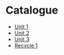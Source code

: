 # Catalogue
* [Unit 1](Unit1.md)
* [Unit 2](Unit2.md)
* [Unit 3](Unit3.md)
* [Recycle 1](Recycle1.md)